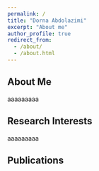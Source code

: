 ```yaml
---
permalink: /
title: "Dorna Abdolazimi"
excerpt: "About me"
author_profile: true
redirect_from: 
  - /about/
  - /about.html
---
```


## About Me
aaaaaaaaa

## Research Interests
aaaaaaaaa

## Publications
